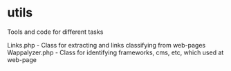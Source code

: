 utils
=====

Tools and code for different tasks

Links.php - Class for extracting and links classifying from web-pages
Wappalyzer.php - Class for identifying frameworks, cms, etc, which used at web-page
